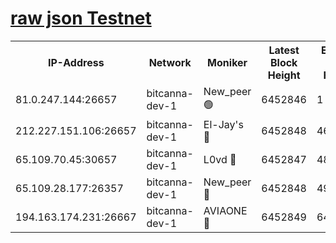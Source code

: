 [raw json Testnet](https://rpc-check.bcat.stavr.tech/bcat/rpc-bcat-result.json)
=


<table><tr><th>IP-Address</th><th>Network</th><th>Moniker</th><th>Latest Block Height</th><th>Earliest Block Height</th><th>Catching Up</th><th>Tx Index</th><th>Voting Power</th><th>Scan Time</th></tr><tr><td>81.0.247.144:26657</td><td>bitcanna-dev-1</td><td>New_peer 🟢</td><td>6452846</td><td>1</td><td>False</td><td>on</td><td>0</td><td>2024-02-15T13:35:56.485289896UTC</td></tr><tr><td>212.227.151.106:26657</td><td>bitcanna-dev-1</td><td>El-Jay's 🔴</td><td>6452848</td><td>4670391</td><td>False</td><td>on</td><td>2218164</td><td>2024-02-15T13:36:03.326128571UTC</td></tr><tr><td>65.109.70.45:30657</td><td>bitcanna-dev-1</td><td>L0vd 🔴</td><td>6452847</td><td>4828155</td><td>False</td><td>on</td><td>307920</td><td>2024-02-15T13:35:56.878674394UTC</td></tr><tr><td>65.109.28.177:26357</td><td>bitcanna-dev-1</td><td>New_peer 🔴</td><td>6452848</td><td>4952911</td><td>False</td><td>on</td><td>2237067</td><td>2024-02-15T13:36:03.721244061UTC</td></tr><tr><td>194.163.174.231:26667</td><td>bitcanna-dev-1</td><td>AVIAONE 🔴</td><td>6452849</td><td>6443711</td><td>False</td><td>on</td><td>1949865</td><td>2024-02-15T13:36:10.234934475UTC</td></tr></table>
